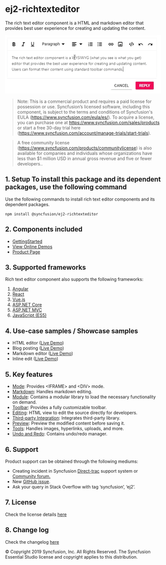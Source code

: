 # ej2-richtexteditor

The rich text editor component is a HTML and markdown editor that provides best user experience for creating and updating the content.

![](ReadMe_Images/RTE.GIF)


>Note: This is a commercial product and requires a paid license for possession or use. Syncfusion’s licensed software, including this component, is subject to the terms and conditions of Syncfusion's EULA (https://www.syncfusion.com/eula/es/). To acquire a license, you can purchase one at https://www.syncfusion.com/sales/products or start a free 30-day trial here (https://www.syncfusion.com/account/manage-trials/start-trials).

>A free community license (https://www.syncfusion.com/products/communitylicense) is also available for companies and individuals whose organizations have less than $1 million USD in annual gross revenue and five or fewer developers..

## 1. Setup To install this package and its dependent packages, use the following command

Use the following commands to install rich text editor components and its dependent packages.

```
npm install @syncfusion/ej2-richtexteditor
```

## 2. Components included

* [GettingStarted](https://ej2.syncfusion.com/documentation/rich-text-editor/getting-started.html)
* [View Online Demos](https://ej2.syncfusion.com/javascript/demos/#/material/rich-text-editor/tools.html)
* [Product Page](https://www.syncfusion.com/products/javascript/rich-text-editor)

## 3. Supported frameworks

Rich text editor component also supports the following frameworks:
1.	[Angular](https://ej2.syncfusion.com/angular/demos/#/material/rich-text-editor/tools)
2.	[React](https://ej2.syncfusion.com/react/demos/#/material/rich-text-editor/tools)
3.	[Vue.js](https://ej2.syncfusion.com/vue/demos/#/material/rich-text-editor/tools.html)
4.	[ASP.NET Core](https://ej2.syncfusion.com/aspnetcore/RichTextEditor/Overview#/material)
5.	[ASP.NET MVC](https://ej2.syncfusion.com/aspnetmvc/RichTextEditor/Overview#/material)
6.	[JavaScript (ES5)](https://ej2.syncfusion.com/javascript/demos/#/material/rich-text-editor/tools.html)

## 4. Use-case samples / Showcase samples

* HTML editor ([Live Demo](https://ej2.syncfusion.com/demos/#/material/rich-text-editor/tools.html))
* Blog posting ([Live Demo](https://ej2.syncfusion.com/demos/#/material/rich-text-editor/blog-posting.html))
* Markdown editor ([Live Demo](https://ej2.syncfusion.com/demos/#/material/rich-text-editor/markdown-editor.html))
* Inline edit ([Live Demo](https://ej2.syncfusion.com/demos/#/material/rich-text-editor/inline.html))

## 5. Key features

* [Mode](https://ej2.syncfusion.com/demos/#/material/rich-text-editor/iframe.html): Provides &lt;IFRAME&gt; and &lt;DIV&gt; mode.
* [Markdown](https://ej2.syncfusion.com/demos/#/material/rich-text-editor/markdown-editor-preview.html): Handles markdown editing.
* [Module](https://ej2.syncfusion.com/documentation/rich-text-editor/getting-started.html?lang=typescript#module-injection): Contains a modular library to load the necessary functionality on demand.
* [Toolbar](https://ej2.syncfusion.com/demos/#/material/rich-text-editor/types.html): Provides a fully customizable toolbar.
* [Editing](https://ej2.syncfusion.com/documentation/rich-text-editor/miscellaneous.html?lang=typescript#code-view): HTML view to edit the source directly for developers.
* [Third-party Integration](https://ej2.syncfusion.com/documentation/rich-text-editor/third-party-integration.html?lang=typescript): Integrates third-party library.
* [Preview](https://ej2.syncfusion.com/demos/#/material/rich-text-editor/markdown-editor-preview.html): Preview the modified content before saving it.
* [Tools](https://ej2.syncfusion.com/documentation/rich-text-editor/toolbar.html#toolbar-items): Handles images, hyperlinks, uploads, and more.
* [Undo and Redo](https://ej2.syncfusion.com/documentation/rich-text-editor/miscellaneous.html?lang=typescript#undoredo-manager): Contains undo/redo manager.

## 6. Support

Product support can be obtained through the following mediums:
* Creating incident in Syncfusion [Direct-trac](https://www.syncfusion.com/support/directtrac/incidents?utm_source=npm&utm_campaign=richtexteditor) support system or [Community forum.](https://www.syncfusion.com/forums/essential-js2?utm_source=npm&utm_campaign=richtexteditor)
* New [GitHub issue](https://github.com/syncfusion/ej2-javascript-ui-controls/issues/new).
* Ask your query in Stack Overflow with tag ‘syncfusion’, ‘ej2’.
 
## 7. License 
Check the license details [here](https://github.com/syncfusion/ej2/blob/master/license?utm_source=npm&utm_campaign=dropdown)

## 8. Change log 
 Check the changelog [here](https://github.com/syncfusion/ej2-javascript-ui-controls/blob/master/controls/richtexteditor/CHANGELOG.md)

© Copyright 2019 Syncfusion, Inc. All Rights Reserved. The Syncfusion Essential Studio license and copyright applies to this distribution.